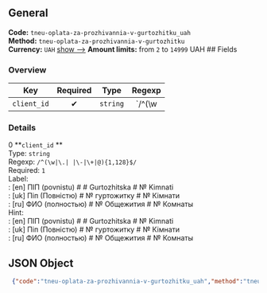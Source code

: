 ## General 
**Code:** `tneu-oplata-za-prozhivannia-v-gurtozhitku_uah`  
**Method:** `tneu-oplata-za-prozhivannia-v-gurtozhitku`  
**Currency:** `UAH` [show -->]() 
**Amount limits:** from `2`  to `14999`  UAH ## Fields 
### Overview 
|Key|Required|Type|Regexp| 
|:---:|:---:|:---:|:---:| 
|`client_id` |✔ |`string` |`/^(\w|\.| |\-|\+|@){1,128}$/` | 
 
### Details 
0 **`client_id` **  
Type: `string`  
Regexp: `/^(\w|\.| |\-|\+|@){1,128}$/`  
Required: `1`  
Label:  
: [en] ПІП (povnistu) # # Gurtozhitska # № Kimnati  
: [uk] Піп (Повністю) # № гуртожитку # № Кімнати  
: [ru] ФИО (полностью) # № Общежития # № Комнаты  
Hint:  
: [en] ПІП (povnistu) # # Gurtozhitska # № Kimnati  
: [uk] Піп (Повністю) # № гуртожитку # № Кімнати  
: [ru] ФИО (полностью) # № Общежития # № Комнаты  
## JSON Object 
```json
 {"code":"tneu-oplata-za-prozhivannia-v-gurtozhitku_uah","method":"tneu-oplata-za-prozhivannia-v-gurtozhitku","currency":"UAH","fields":[{"key":"client_id","type":"string","label":{"en":"\u041f\u0406\u041f (povnistu) # # Gurtozhitska # \u2116 Kimnati","uk":"\u041f\u0456\u043f (\u041f\u043e\u0432\u043d\u0456\u0441\u0442\u044e) # \u2116 \u0433\u0443\u0440\u0442\u043e\u0436\u0438\u0442\u043a\u0443 # \u2116 \u041a\u0456\u043c\u043d\u0430\u0442\u0438","ru":"\u0424\u0418\u041e (\u043f\u043e\u043b\u043d\u043e\u0441\u0442\u044c\u044e) # \u2116 \u041e\u0431\u0449\u0435\u0436\u0438\u0442\u0438\u044f # \u2116 \u041a\u043e\u043c\u043d\u0430\u0442\u044b"},"regexp":"\/^(\\w|\\.| |\\-|\\+|@){1,128}$\/","required":true,"position":1,"hint":{"en":"\u041f\u0406\u041f (povnistu) # # Gurtozhitska # \u2116 Kimnati","uk":"\u041f\u0456\u043f (\u041f\u043e\u0432\u043d\u0456\u0441\u0442\u044e) # \u2116 \u0433\u0443\u0440\u0442\u043e\u0436\u0438\u0442\u043a\u0443 # \u2116 \u041a\u0456\u043c\u043d\u0430\u0442\u0438","ru":"\u0424\u0418\u041e (\u043f\u043e\u043b\u043d\u043e\u0441\u0442\u044c\u044e) # \u2116 \u041e\u0431\u0449\u0435\u0436\u0438\u0442\u0438\u044f # \u2116 \u041a\u043e\u043c\u043d\u0430\u0442\u044b"},"example":"\u041f\u0435\u0442\u0440\u043e\u0432 \u0410\u043d\u0434\u0440i\u0439 \u0412\u043e\u043b\u043e\u0434\u0438\u043c\u0438\u0440\u043e\u0432\u0438\u0447#4#15"}],"amount_min":2,"amount_max":14999}```  
